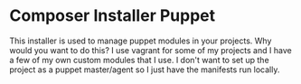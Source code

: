 # Composer Installer Puppet

This installer is used to manage puppet modules in your projects. Why
would you want to do this? I use vagrant for some of my projects and
I have a few of my own custom modules that I use. I don't want to set
up the project as a puppet master/agent so I just have the manifests
run locally.


